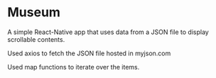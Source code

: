# Museum
A simple React-Native app that uses data from a JSON file to display scrollable contents.

Used axios to fetch the JSON file hosted in myjson.com

Used map functions to iterate over the items.

